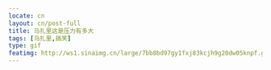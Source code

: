 ```yaml
---
locate: cn
layout: cn/post-full
title: 马扎里这是压力有多大
tags: [马扎里,搞笑]
type: gif
featimg: http://ws1.sinaimg.cn/large/7bb8bd97gy1fxj83kcjh9g20dw05knpf.gif
---
```

